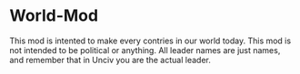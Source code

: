 # World-Mod
This mod is intented to make every contries in our world today.
This mod is not intended to be political or anything. All leader names are just names, and remember that in Unciv you are the actual leader.
